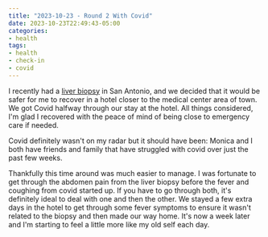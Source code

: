 ```yaml
---
title: "2023-10-23 - Round 2 With Covid"
date: 2023-10-23T22:49:43-05:00
categories:
- health
tags:
- health
- check-in
- covid
---
```



I recently had a [liver biopsy](/posts/2023-10-21-liver-biopsy/) in San Antonio, and we decided that it would be safer for me to recover in a hotel closer to the medical center area of town.  We got Covid halfway through our stay at the hotel.  All things considered, I'm glad I recovered with the peace of mind of being close to emergency care if needed.

Covid definitely wasn't on my radar but it should have been: Monica and I both have friends and family that have struggled with covid over just the past few weeks.

Thankfully this time around was much easier to manage.  I was fortunate to get through the abdomen pain from the liver biopsy before the fever and coughing from covid started up.  If you have to go through both, it's definitely ideal to deal with one and then the other.  We stayed a few extra days in the hotel to get through some fever symptoms to ensure it wasn't related to the biopsy and then made our way home.  It's now a week later and I'm starting to feel a little more like my old self each day.




